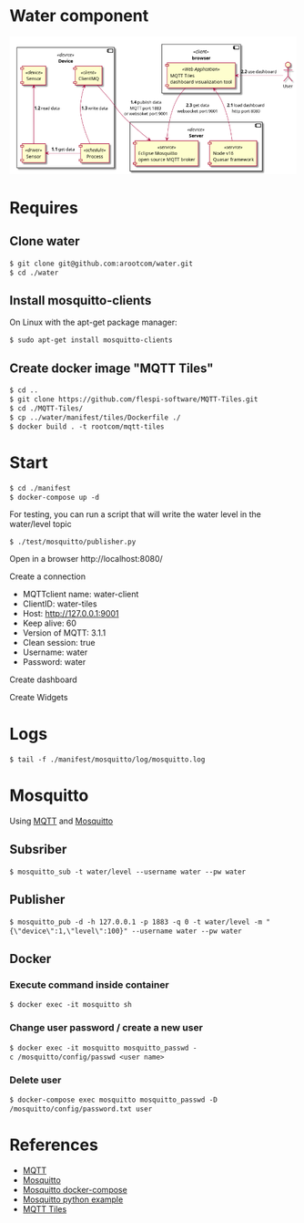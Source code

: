 # Water component

![Component](./architecture/component.png)

# Requires

## Clone water

    $ git clone git@github.com:arootcom/water.git
    $ cd ./water

## Install mosquitto-clients

On Linux with the apt-get package manager:

    $ sudo apt-get install mosquitto-clients

## Create docker image "MQTT Tiles"

    $ cd ..
    $ git clone https://github.com/flespi-software/MQTT-Tiles.git
    $ cd ./MQTT-Tiles/
    $ cp ../water/manifest/tiles/Dockerfile ./
    $ docker build . -t rootcom/mqtt-tiles

# Start

    $ cd ./manifest
    $ docker-compose up -d

For testing, you can run a script that will write the water level in the water/level topic

    $ ./test/mosquitto/publisher.py

Open in a browser
http://localhost:8080/

Сreate a connection
* MQTTclient name: water-client
* ClientID: water-tiles
* Host: http://127.0.0.1:9001
* Keep alive: 60
* Version of MQTT: 3.1.1
* Clean session:  true
* Username: water
* Password: water

Create dashboard

Create Widgets

# Logs

    $ tail -f ./manifest/mosquitto/log/mosquitto.log

# Mosquitto

Using [MQTT](http://en.wikipedia.org/wiki/Mqtt) and [Mosquitto](http://mosquitto.org/)

## Subsriber

    $ mosquitto_sub -t water/level --username water --pw water

## Publisher

    $ mosquitto_pub -d -h 127.0.0.1 -p 1883 -q 0 -t water/level -m "{\"device\":1,\"level\":100}" --username water --pw water

## Docker

### Execute command inside container

    $ docker exec -it mosquitto sh

### Change user password / create a new user

    $ docker exec -it mosquitto mosquitto_passwd -c /mosquitto/config/passwd <user name>

### Delete user

    $ docker-compose exec mosquitto mosquitto_passwd -D /mosquitto/config/password.txt user

# References

 * [MQTT](http://en.wikipedia.org/wiki/Mqtt)
 * [Mosquitto](http://mosquitto.org/)
 * [Mosquitto docker-compose](https://github.com/vvatelot/mosquitto-docker-compose)
 * [Mosquitto python example](https://github.com/roppert/mosquitto-python-example)
 * [MQTT Tiles](https://flespi.com/tools/mqtt-tiles)


